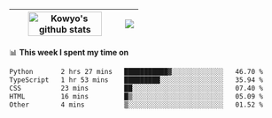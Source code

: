 | <a href="https://github.com/anuraghazra/github-readme-stats"><img width="85%" src="https://github-readme-stats.vercel.app/api?username=kowyo&show_icons=true&hide_border=true&theme=transparent" alt="Kowyo's github stats" /></a> | <a href="https://github.com/anuraghazra/github-readme-stats"><img align="center" src="https://github-readme-stats.vercel.app/api/top-langs/?username=kowyo&exclude_repo=Engineering-Competition-Robot,mobile-robot&hide=c,assembly,shaderlab,hlsl,mathematica,cmake&layout=compact&hide_border=true&theme=transparent" /></a> |
| ------------- | ------------- |

📊 **This week I spent my time on**
<!--START_SECTION:waka-->

```txt
Python       2 hrs 27 mins   ███████████▓░░░░░░░░░░░░░   46.70 %
TypeScript   1 hr 53 mins    █████████░░░░░░░░░░░░░░░░   35.94 %
CSS          23 mins         ██░░░░░░░░░░░░░░░░░░░░░░░   07.40 %
HTML         16 mins         █▒░░░░░░░░░░░░░░░░░░░░░░░   05.09 %
Other        4 mins          ▒░░░░░░░░░░░░░░░░░░░░░░░░   01.52 %
```

<!--END_SECTION:waka-->

